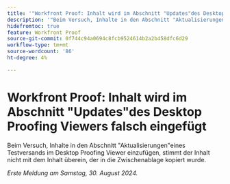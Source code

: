 ```yaml
---
title: '"Workfront Proof: Inhalt wird im Abschnitt "Updates"des Desktop Proofing Viewers falsch eingefügt."'
description: '"Beim Versuch, Inhalte in den Abschnitt "Aktualisierungen"eines Testversands im Desktop Proofing Viewer einzufügen, stimmt der Inhalt nicht mit dem Inhalt überein, der in die Zwischenablage kopiert wurde."'
hidefromtoc: true
feature: Workfront Proof
source-git-commit: 0f744c94a0694c8fcb9524614b2a2b458dfc6d29
workflow-type: tm+mt
source-wordcount: '86'
ht-degree: 4%

---
```


# Workfront Proof: Inhalt wird im Abschnitt &quot;Updates&quot;des Desktop Proofing Viewers falsch eingefügt

Beim Versuch, Inhalte in den Abschnitt &quot;Aktualisierungen&quot;eines Testversands im Desktop Proofing Viewer einzufügen, stimmt der Inhalt nicht mit dem Inhalt überein, der in die Zwischenablage kopiert wurde.

_Erste Meldung am Samstag, 30. August 2024._
